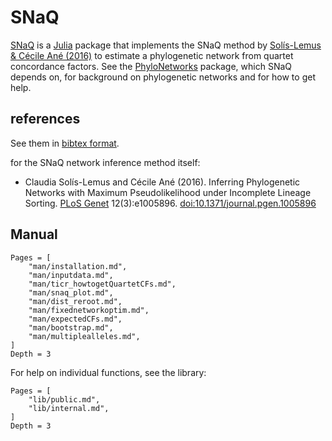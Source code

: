# SNaQ

[SNaQ](https://github.com/JuliaPhylo/SNaQ.jl) is a [Julia](http://julialang.org)
package that implements the SNaQ method by
[Solís-Lemus & Cécile Ané (2016)](https://doi.org/10.1371/journal.pgen.1005896)
to estimate a phylogenetic network from quartet concordance factors.
See the [PhyloNetworks](https://github.com/JuliaPhylo/PhyloNetworks.jl)
package, which SNaQ depends on, for background on phylogenetic networks
and for how to get help.

## references

See them in
[bibtex format](https://github.com/juliaphylo/SNaQ.jl/blob/master/CITATION.bib).

for the SNaQ network inference method itself:
- Claudia Solís-Lemus and Cécile Ané (2016).
  Inferring Phylogenetic Networks with Maximum Pseudolikelihood under Incomplete Lineage Sorting.
  [PLoS Genet](http://journals.plos.org/plosgenetics/article?id=10.1371/journal.pgen.1005896)
  12(3):e1005896. [doi:10.1371/journal.pgen.1005896](https://doi.org/10.1371/journal.pgen.1005896)

## Manual

```@contents
Pages = [
    "man/installation.md",
    "man/inputdata.md",
    "man/ticr_howtogetQuartetCFs.md",
    "man/snaq_plot.md",
    "man/dist_reroot.md",
    "man/fixednetworkoptim.md",
    "man/expectedCFs.md",
    "man/bootstrap.md",
    "man/multiplealleles.md",
]
Depth = 3
```

For help on individual functions, see the library:

```@contents
Pages = [
    "lib/public.md",
    "lib/internal.md",
]
Depth = 3
```
